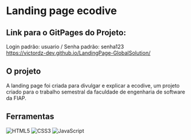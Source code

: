 # Landing page ecodive
## Link para o GitPages do Projeto:
Login padrão: usuario / Senha padrão: senha123\
https://victordz-dev.github.io/LandingPage-GlobalSolution/

## O projeto

A landing page foi criada para divulgar e explicar a ecodive, um projeto criado para o trabalho semestral da faculdade de engenharia de software da FIAP.

## Ferramentas

<img alt="HTML5" src="https://img.shields.io/badge/html5-%23E34F26.svg?style=for-the-badge&logo=html5&logoColor=white"/> <img alt="CSS3" src="https://img.shields.io/badge/css3-%231572B6.svg?style=for-the-badge&logo=css3&logoColor=white"/> <img alt="JavaScript" src="https://img.shields.io/badge/javascript-%23323330.svg?style=for-the-badge&logo=javascript&logoColor=%23F7DF1E"/>
